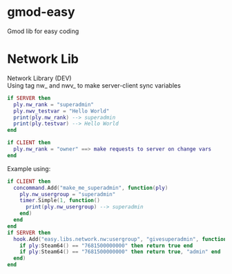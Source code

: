 # gmod-easy
Gmod lib for easy coding

# Network Lib
Network Library (DEV)\
Using tag nw_ and nwv_ to make server-client sync variables
```lua
if SERVER then
  ply.nw_rank = "superadmin"
  ply.nwv_testvar = "Hello World"
  print(ply.nw_rank) --> superadmin
  print(ply.testvar) --> Hello World
end

if CLIENT then
  ply.nw_rank = "owner" ==> make requests to server on change vars
end
```


Example using:
```lua
if CLIENT then
  concommand.Add("make_me_superadmin", function(ply)
    ply.nw_usergroup = "superadmin"
    timer.Simple(1, function()
      print(ply.nw_usergroup) --> superadmin
    end)
  end
end
if SERVER then
  hook.Add("easy.libs.network.nw:usergroup", "givesuperadmin", function(ply, key, value)
    if ply:Steam64() == "7681500000000" then return true end
    if ply:Steam64() == "7681500000000" then return true, "admin" end
  end)
end
```
